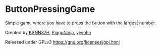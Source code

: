 ButtonPressingGame
==================

Simple game where you have to press the button with the largest number.

Created by <a href="https://github.com/K3NN37H">K3NN37H</a>, <a href="https://github.com/PinguNinja">PinguNinja</a>, <a href="https://github.com/yjyjohn">yjyjohn</a>

Released under GPLv3 <https://gnu.org/licenses/gpl.html>
